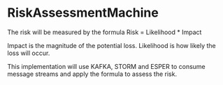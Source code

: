 # RiskAssessmentMachine
The risk will be measured by the formula
      Risk = Likelihood * Impact

Impact is the magnitude of the potential loss. Likelihood is how likely the loss will occur. 

This implementation will use KAFKA, STORM and ESPER to consume message streams and apply the 
formula to assess the risk.
